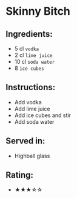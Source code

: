 # Skinny Bitch

## Ingredients:
- 5 cl `vodka`
- 2 cl `lime juice`
- 10 cl `soda water`
- 8 `ice cubes`

## Instructions:
- Add vodka
- Add lime juice
- Add ice cubes and stir
- Add soda water

## Served in:
- Highball glass

## Rating:
- ★★★☆☆
